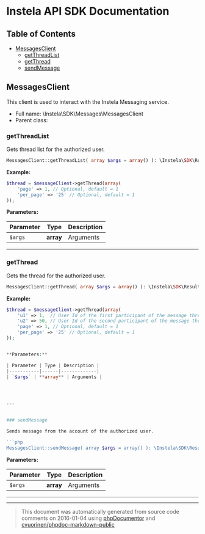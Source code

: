 # Instela API SDK Documentation

## Table of Contents

* [MessagesClient](#messagesclient)
    * [getThreadList](#getthreadlist)
    * [getThread](#getthread)
    * [sendMessage](#sendmessage)

## MessagesClient

This client is used to interact with the Instela Messaging service.



* Full name: \Instela\SDK\Messages\MessagesClient
* Parent class: 



### getThreadList

Gets thread list for the authorized user.

```php
MessagesClient::getThreadList( array $args = array() ): \Instela\SDK\Result
```

**Example:**

```php
$thread = $messageClient->getThread(array(
    'page' => 1, // Optional, default = 1
    'per_page' => '25' // Optional, default = 1
));
```


**Parameters:**

| Parameter | Type | Description |
|-----------|------|-------------|
| `$args` | **array** | Arguments |




---


### getThread

Gets the thread for the authorized user.

```php
MessagesClient::getThread( array $args = array() ): \Instela\SDK\Result
```

**Example:**

```php
$thread = $messageClient->getThread(array(
    'u1' => 1,  // User Id of the first participant of the message thread
    'u2' => 50, // User Id of the second participant of the message thread
    'page' => 1, // Optional, default = 1
    'per_page' => '25' // Optional, default = 1
));


**Parameters:**

| Parameter | Type | Description |
|-----------|------|-------------|
| `$args` | **array** | Arguments |




---


### sendMessage

Sends message from the account of the authorized user.

```php
MessagesClient::sendMessage( array $args = array() ): \Instela\SDK\Result
```




**Parameters:**

| Parameter | Type | Description |
|-----------|------|-------------|
| `$args` | **array** | Arguments |




---



--------
> This document was automatically generated from source code comments on 2016-01-04 using [phpDocumentor](http://www.phpdoc.org/) and [cvuorinen/phpdoc-markdown-public](https://github.com/cvuorinen/phpdoc-markdown-public)
